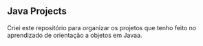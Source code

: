 ## Java Projects

Criei este repositório para organizar os projetos que tenho feito no aprendizado de orientação a objetos em Javaa.
